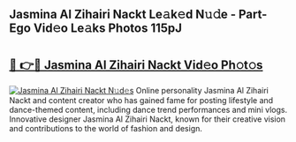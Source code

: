 ## Jasmina Al Zihairi Nackt Le𝚊k𝚎d N𝚞𝚍e - Part-Ego Vid𝚎o Le𝚊ks Photos 115pJ

# <h2><a href="http://fb1vpqq.evod.top/?m=Jasmina+Al+Zihairi+Nackt">🔗 👉🔴 Jasmina Al Zihairi Nackt Vid𝚎o Ph𝚘t𝚘s</a></h2>

[![Jasmina Al Zihairi Nackt N𝚞d𝚎s](https://i.imgur.com/8V9OHl7.gif)](http://fb1vpqq.evod.top/?m=Jasmina+Al+Zihairi+Nackt)
Online personality Jasmina Al Zihairi Nackt and content creator who has gained fame for posting lifestyle and dance-themed content, including dance trend performances and mini vlogs. Innovative designer Jasmina Al Zihairi Nackt, known for their creative vision and contributions to the world of fashion and design. 
